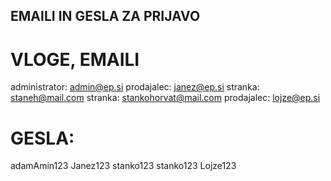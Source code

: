 ## EMAILI IN GESLA ZA PRIJAVO #
# VLOGE, EMAILI #
administrator: admin@ep.si 
prodajalec: janez@ep.si
stranka: staneh@mail.com
stranka: stankohorvat@mail.com
prodajalec: lojze@ep.si

# GESLA: #
adamAmin123
Janez123
stanko123
stanko123
Lojze123
